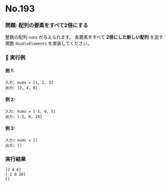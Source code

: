 # No.193

### 問題: 配列の要素をすべて2倍にする

整数の配列 `nums` が与えられます。
各要素をすべて **2倍にした新しい配列** を返す関数 `doubleElements` を実装してください。

### 🔹 実行例

#### 例 1:

```
入力: nums = [1, 2, 3]
出力: [2, 4, 6]
```

#### 例 2:

```
入力: nums = [-1, 0, 5]
出力: [-2, 0, 10]
```

#### 例 3:

```
入力: nums = []
出力: []
```

### 実行結果

```sh
[2 4 6]
[-2 0 10]
[]
```

